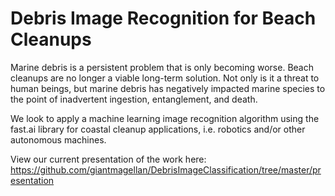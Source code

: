 # Debris Image Recognition for Beach Cleanups

Marine debris is a persistent problem that is only becoming worse. Beach cleanups are no longer a viable long-term solution. Not only is it a threat to human beings, but marine debris has negatively impacted marine species to the point of inadvertent ingestion, entanglement, and death. 

We look to apply a machine learning image recognition algorithm using the fast.ai library for coastal cleanup applications, i.e. robotics and/or other autonomous machines.

View our current presentation of the work here: https://github.com/giantmagellan/DebrisImageClassification/tree/master/presentation
